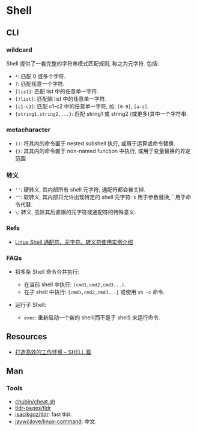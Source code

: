 # Shell
## CLI
### wildcard
Shell 提供了一套完整的字符串模式匹配规则, 称之为元字符. 包括:

* `*`: 匹配 0 或多个字符.
* `?`: 匹配任意一个字符.
* `[list]`: 匹配 list 中的任意单一字符.
* `[!list]`: 匹配除 list 中的任意单一字符.
* `[c1-c2]`: 匹配 c1-c2 中的任意单一字符, 如: `[0-9]`, `[a-z]`.
* `{string1,string2,...}`: 匹配 string1 或 string2 (或更多)其中一个字符串.

### metacharacter
* `()`: 将其内的命令置于 nested subshell 执行, 或用于运算或命令替换.
* `{}`: 其其内的命令置于 non-named function 中执行, 或用于变量替换的界定范围.

### 转义
* `''`: 硬转义, 其内部所有 shell 元字符, 通配符都会被关掉.
* `""`: 软转义, 其内部只允许出现特定的 shell 元字符: `$` 用于参数替换, ` 用于命令代替.
* `\`: 转义, 去除其后紧跟的元字符或通配符的特殊意义.


### Refs
* [Linux Shell 通配符、元字符、转义符使用实例介绍](https://www.cnblogs.com/chengmo/archive/2010/10/17/1853344.html)

### FAQs
* 将多条 Shell 命令合并执行:
    * 在当前 shell 中执行: `(cmd1,cmd2,cmd3...)`.
    * 在子 shell 中执行: `{cmd1,cmd2,cmd3...}` 或使用 `sh -c` 命令.

* 运行子 Shell:
    * `exec`: 重新启动一个新的 shell(而不是子 shell) 来运行命令.

## Resources
* [打造高效的工作环境 – SHELL 篇](https://coolshell.cn/articles/19219.html)


## Man
### Tools
* [chubin/cheat.sh](https://github.com/chubin/cheat.sh)
* [tldr-pages/tldr](https://github.com/tldr-pages/tldr)
* [isacikgoz/tldr](https://github.com/isacikgoz/tldr): fast tldr.
* [jaywcjlove/linux-command](https://github.com/jaywcjlove/linux-command): 中文.